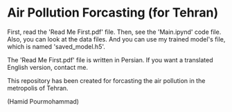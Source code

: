 # Air Pollution Forcasting (for Tehran)

First, read the 'Read Me First.pdf' file. Then, see the 'Main.ipynd' code file. 
Also, you can look at the data files. And you can use my trained model's file, which is named 'saved_model.h5'.

The 'Read Me First.pdf' file is written in Persian. If you want a translated English version, contact me.

This repository has been created for forcasting the air pollution in the metropolis of Tehran.

(Hamid Pourmohammad)
